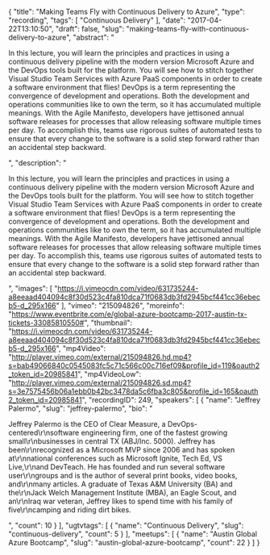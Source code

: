 {
  "title": "Making Teams Fly with Continuous Delivery to Azure",
  "type": "recording",
  "tags": [
    "Continuous Delivery"
  ],
  "date": "2017-04-22T13:10:50",
  "draft": false,
  "slug": "making-teams-fly-with-continuous-delivery-to-azure",
  "abstract": "<p>In this lecture, you will learn the principles and practices in using a continuous delivery pipeline with the modern version Microsoft Azure and the DevOps tools built for the platform. You will see how to stitch together Visual Studio Team Services with Azure PaaS components in order to create a software environment that flies! DevOps is a term representing the convergence of development and operations. Both the development and operations communities like to own the term, so it has accumulated multiple meanings. With the Agile Manifesto, developers have jettisoned annual software releases for processes that allow releasing software multiple times per day. To accomplish this, teams use rigorous suites of automated tests to ensure that every change to the software is a solid step forward rather than an accidental step backward.</p>",
  "description": "<p>In this lecture, you will learn the principles and practices in using a continuous delivery pipeline with the modern version Microsoft Azure and the DevOps tools built for the platform. You will see how to stitch together Visual Studio Team Services with Azure PaaS components in order to create a software environment that flies! DevOps is a term representing the convergence of development and operations. Both the development and operations communities like to own the term, so it has accumulated multiple meanings. With the Agile Manifesto, developers have jettisoned annual software releases for processes that allow releasing software multiple times per day. To accomplish this, teams use rigorous suites of automated tests to ensure that every change to the software is a solid step forward rather than an accidental step backward.</p>",
  "images": [
    "https://i.vimeocdn.com/video/631735244-a8eeaad404094c8f30d523c4fa810dca71f0683db3fd2945bcf441cc36ebecb5-d_295x166"
  ],
  "vimeo": "215094826",
  "moreinfo": "https://www.eventbrite.com/e/global-azure-bootcamp-2017-austin-tx-tickets-33085810550#",
  "thumbnail": "https://i.vimeocdn.com/video/631735244-a8eeaad404094c8f30d523c4fa810dca71f0683db3fd2945bcf441cc36ebecb5-d_295x166",
  "mp4Video": "http://player.vimeo.com/external/215094826.hd.mp4?s=bab49066840c0545083fc5c71c566c00c716ef09&profile_id=119&oauth2_token_id=20985841",
  "mp4VideoLow": "http://player.vimeo.com/external/215094826.sd.mp4?s=3e7575456b06a1ebb0b42bc3478da5c6fba3c805&profile_id=165&oauth2_token_id=20985841",
  "recordingID": 249,
  "speakers": [
    {
      "name": "Jeffrey Palermo",
      "slug": "jeffrey-palermo",
      "bio": "<p>Jeffrey Palermo is the CEO of Clear Measure, a DevOps-centered\r\nsoftware engineering firm, one of the fastest growing small\r\nbusinesses in central TX (ABJ/Inc. 5000). Jeffrey has been\r\nrecognized as a Microsoft MVP since 2006 and has spoken at\r\nnational conferences such as Microsoft Ignite, Tech Ed, VS Live,\r\nand DevTeach. He has founded and run several software user\r\ngroups and is the author of several print books, video books, and\r\nmany articles. A graduate of Texas A&M University (BA) and the\r\nJack Welch Management Institute (MBA), an Eagle Scout, and an\r\nIraq war veteran, Jeffrey likes to spend time with his family of five\r\ncamping and riding dirt bikes.</p>",
      "count": 10
    }
  ],
  "ugtvtags": [
    {
      "name": "Continuous Delivery",
      "slug": "continuous-delivery",
      "count": 5
    }
  ],
  "meetups": [
    {
      "name": "Austin Global Azure Bootcamp",
      "slug": "austin-global-azure-bootcamp",
      "count": 22
    }
  ]
}